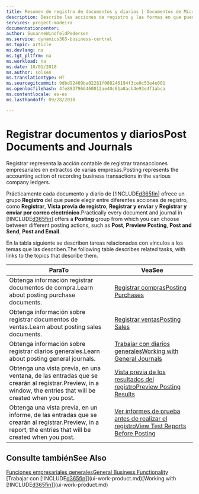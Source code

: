 ```yaml
---
title: Resumen de registro de documentos y diarios | Documentos de Microsoft
description: Describe las acciones de registro y las formas en que puede enviar documentos y diarios.
services: project-madeira
documentationcenter: 
author: SusanneWindfeldPedersen
ms.service: dynamics365-business-central
ms.topic: article
ms.devlang: na
ms.tgt_pltfrm: na
ms.workload: na
ms.date: 10/01/2018
ms.author: solsen
ms.translationtype: HT
ms.sourcegitcommit: 9dbd92409ba02281f008246194f3ce0c53e4e001
ms.openlocfilehash: 4fe8837966460012ae40c61a8acb4e93e4f1abca
ms.contentlocale: es-es
ms.lasthandoff: 09/28/2018

---
```

# <a name="post-documents-and-journals"></a><span data-ttu-id="c1f08-103">Registrar documentos y diarios</span><span class="sxs-lookup"><span data-stu-id="c1f08-103">Post Documents and Journals</span></span>
<span data-ttu-id="c1f08-104">Registrar representa la acción contable de registrar transacciones empresariales en extractos de varias empresas.</span><span class="sxs-lookup"><span data-stu-id="c1f08-104">Posting represents the accounting action of recording business transactions in the various company ledgers.</span></span>

<span data-ttu-id="c1f08-105">Prácticamente cada documento y diario de [!INCLUDE[d365fin](includes/d365fin_md.md)] ofrece un grupo **Registro** del que puede elegir entre diferentes acciones de registro, como **Registrar**, **Vista previa de registro**, **Registrar y enviar** y **Registrar y enviar por correo electrónico**.</span><span class="sxs-lookup"><span data-stu-id="c1f08-105">Practically every document and journal in [!INCLUDE[d365fin](includes/d365fin_md.md)] offers a **Posting** group from which you can choose between different posting actions, such as **Post**, **Preview Posting**, **Post and Send**, **Post and Email**.</span></span>

<span data-ttu-id="c1f08-106">En la tabla siguiente se describen tareas relacionadas con vínculos a los temas que las describen.</span><span class="sxs-lookup"><span data-stu-id="c1f08-106">The following table describes related tasks, with links to the topics that describe them.</span></span>

| <span data-ttu-id="c1f08-107">Para</span><span class="sxs-lookup"><span data-stu-id="c1f08-107">To</span></span> | <span data-ttu-id="c1f08-108">Vea</span><span class="sxs-lookup"><span data-stu-id="c1f08-108">See</span></span> |
| --- | --- |
| <span data-ttu-id="c1f08-109">Obtenga información registrar documentos de compra.</span><span class="sxs-lookup"><span data-stu-id="c1f08-109">Learn about posting purchase documents.</span></span> |[<span data-ttu-id="c1f08-110">Registrar compras</span><span class="sxs-lookup"><span data-stu-id="c1f08-110">Posting Purchases</span></span>](ui-post-purchases.md) |
| <span data-ttu-id="c1f08-111">Obtenga información sobre registrar documentos de ventas.</span><span class="sxs-lookup"><span data-stu-id="c1f08-111">Learn about posting sales documents.</span></span> |[<span data-ttu-id="c1f08-112">Registrar ventas</span><span class="sxs-lookup"><span data-stu-id="c1f08-112">Posting Sales</span></span>](ui-post-sales.md) |
| <span data-ttu-id="c1f08-113">Obtenga información sobre registrar diarios generales.</span><span class="sxs-lookup"><span data-stu-id="c1f08-113">Learn about posting general journals.</span></span> |[<span data-ttu-id="c1f08-114">Trabajar con diarios generales</span><span class="sxs-lookup"><span data-stu-id="c1f08-114">Working with General Journals</span></span>](ui-work-general-journals.md) |
| <span data-ttu-id="c1f08-115">Obtenga una vista previa, en una ventana, de las entradas que se crearán al registrar.</span><span class="sxs-lookup"><span data-stu-id="c1f08-115">Preview, in a window, the entries that will be created when you post.</span></span> |[<span data-ttu-id="c1f08-116">Vista previa de los resultados del registro</span><span class="sxs-lookup"><span data-stu-id="c1f08-116">Preview Posting Results</span></span>](ui-how-preview-post-results.md) |
| <span data-ttu-id="c1f08-117">Obtenga una vista previa, en un informe, de las entradas que se crearán al registrar.</span><span class="sxs-lookup"><span data-stu-id="c1f08-117">Preview, in a report, the entries that will be created when you post.</span></span> |[<span data-ttu-id="c1f08-118">Ver informes de prueba antes de realizar el registro</span><span class="sxs-lookup"><span data-stu-id="c1f08-118">View Test Reports Before Posting</span></span>](ui-how-view-test-reports-posting.md) |

## <a name="see-also"></a><span data-ttu-id="c1f08-119">Consulte también</span><span class="sxs-lookup"><span data-stu-id="c1f08-119">See Also</span></span>
[<span data-ttu-id="c1f08-120">Funciones empresariales generales</span><span class="sxs-lookup"><span data-stu-id="c1f08-120">General Business Functionality</span></span>](ui-across-business-areas.md)  
<span data-ttu-id="c1f08-121">[Trabajar con [!INCLUDE[d365fin](includes/d365fin_md.md)]](ui-work-product.md)</span><span class="sxs-lookup"><span data-stu-id="c1f08-121">[Working with [!INCLUDE[d365fin](includes/d365fin_md.md)]](ui-work-product.md)</span></span>


